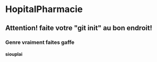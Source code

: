 # HopitalPharmacie
## Attention! faite votre "git init" au bon endroit!
### Genre vraiment faites gaffe
#### siouplai
